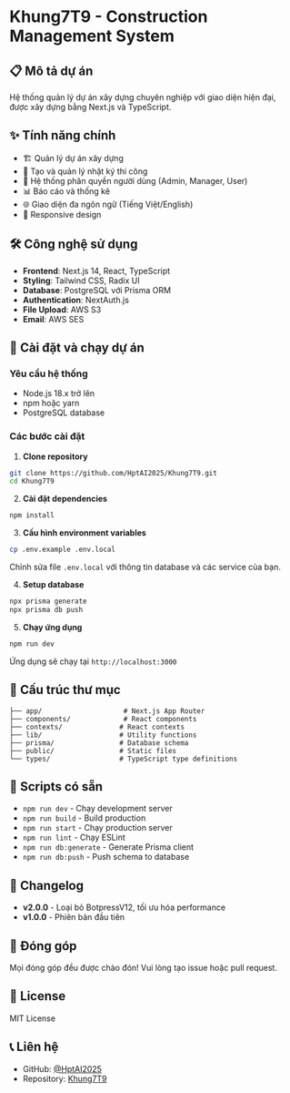 # Khung7T9 - Construction Management System

## 📋 Mô tả dự án
Hệ thống quản lý dự án xây dựng chuyên nghiệp với giao diện hiện đại, được xây dựng bằng Next.js và TypeScript.

## ✨ Tính năng chính
- 🏗️ Quản lý dự án xây dựng
- 📝 Tạo và quản lý nhật ký thi công
- 👥 Hệ thống phân quyền người dùng (Admin, Manager, User)
- 📊 Báo cáo và thống kê
- 🌐 Giao diện đa ngôn ngữ (Tiếng Việt/English)
- 📱 Responsive design

## 🛠️ Công nghệ sử dụng
- **Frontend**: Next.js 14, React, TypeScript
- **Styling**: Tailwind CSS, Radix UI
- **Database**: PostgreSQL với Prisma ORM
- **Authentication**: NextAuth.js
- **File Upload**: AWS S3
- **Email**: AWS SES

## 🚀 Cài đặt và chạy dự án

### Yêu cầu hệ thống
- Node.js 18.x trở lên
- npm hoặc yarn
- PostgreSQL database

### Các bước cài đặt

1. **Clone repository**
```bash
git clone https://github.com/HptAI2025/Khung7T9.git
cd Khung7T9
```

2. **Cài đặt dependencies**
```bash
npm install
```

3. **Cấu hình environment variables**
```bash
cp .env.example .env.local
```
Chỉnh sửa file `.env.local` với thông tin database và các service của bạn.

4. **Setup database**
```bash
npx prisma generate
npx prisma db push
```

5. **Chạy ứng dụng**
```bash
npm run dev
```

Ứng dụng sẽ chạy tại `http://localhost:3000`

## 📁 Cấu trúc thư mục
```
├── app/                    # Next.js App Router
├── components/             # React components
├── contexts/              # React contexts
├── lib/                   # Utility functions
├── prisma/                # Database schema
├── public/                # Static files
└── types/                 # TypeScript type definitions
```

## 🔧 Scripts có sẵn
- `npm run dev` - Chạy development server
- `npm run build` - Build production
- `npm run start` - Chạy production server
- `npm run lint` - Chạy ESLint
- `npm run db:generate` - Generate Prisma client
- `npm run db:push` - Push schema to database

## 📝 Changelog
- **v2.0.0** - Loại bỏ BotpressV12, tối ưu hóa performance
- **v1.0.0** - Phiên bản đầu tiên

## 🤝 Đóng góp
Mọi đóng góp đều được chào đón! Vui lòng tạo issue hoặc pull request.

## 📄 License
MIT License

## 📞 Liên hệ
- GitHub: [@HptAI2025](https://github.com/HptAI2025)
- Repository: [Khung7T9](https://github.com/HptAI2025/Khung7T9)